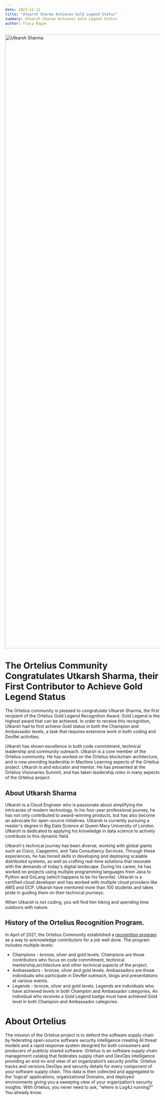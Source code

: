 ```yaml
---
date: 2023-12-11
title: "Utkarsh Sharma Achieves Gold Legend Status"
summary: Utkarsh Sharma Achieves Gold Legend Status
author: Tracy Ragan
---
```


<div class="col-center">
<img src="/images/Utkarsh-GoldBadge.png" alt="Utkarsh Sharma" height="2000px" width="1000px" />
</div>
<p></p>

# The Ortelius Community Congratulates Utkarsh Sharma, their First Contributor to Achieve Gold Legend Status

The Ortelius community is pleased to congratulate Utkarsh Sharma, the first recipient of the Ortelius Gold Legend Recognition Award. Gold Legend is the highest award that can be achieved. In order to receive this recognition, Utkarsh had to first achieve Gold status in both the Champion and Ambassador levels, a task that requires extensive work in both coding and DevRel activities.

Utkarsh has shown excellence in both code commitment, technical leadership and community outreach. Utkarsh is a core member of the Ortelius community. He has worked on the Ortelius blockchain architecture, and is now providing leadership in Machine Learning aspects of the Ortelius project. Utkarsh is and educator and mentor. He has presented at the Ortelius Visionaries Summit, and has taken leadership roles in many aspects of the Ortelius project. 

## About Utkarsh Sharma

Utkarsh is a Cloud Engineer who is passionate about simplifying the intricacies of modern technology. In his four-year professional journey, he has not only contributed to award-winning products, but has also become an advocate for open-source initiatives. Utkarsh is currently pursuing a master's degree in Big Data Science at Queen Mary University of London. Utkarsh is dedicated to applying his knowledge in data science to actively contribute to this dynamic field.

Utkarsh's technical journey has been diverse, working with global giants such as Cisco, Capgemini, and Tata Consultancy Services. Through these experiences, he has honed skills in developing and deploying scalable distributed systems, as well as crafting real-time solutions that resonate with the demands of today's digital landscape. During his career, he has worked on projects using multiple programming languages from Java to Python and GoLang (which happens to be his favorite). Utkarsh is a certified cloud developer and has worked with multiple cloud providers like AWS and GCP. Utkarsh have mentored more than 100 students and takes pride in guiding them on their technical journeys. 

When Utkarsh is not coding, you will find him hiking and spending time outdoors with nature.

## History of the Ortelius Recognition Program. 

In April of 2021, the Ortelius Community established a [recognition program](https://ortelius.io/blog/2021/04/19/ortelius-community-recognition-program/) as a way to acknowledge contributors for a job well done. The program includes multiple levels:
- Champions - bronze, silver and gold levels. Champions are those contributors who focus on code commitment, technical mentorship,architecture and other technical aspects of the project.
- Ambassadors - bronze, silver and gold levels. Ambassadors are those individuals who participate in DevRel outreach, blogs and presentations at various events. 
- Legends - bronze, silver and gold levels. Legends are individuals who have achieved levels in both Champion and Ambassador categories. An individual who receives a Gold Legend badge must have achieved Gold level in both Champion and Ambassador categories. 

# About Ortelius
The mission of the Ortelius project is to defend the software supply chain by federating open-source software security intelligence creating AI threat models and a rapid response system designed for both consumers and producers of publicly shared software. Ortelius is an software supply chain management catalog that federates supply chain and DevOps intelligence providing an end-to-end view of an organization’s security profile. Ortelius tracks and versions DevOps and security details for every component of your software supply chain. This data is then collected and aggregated to the ’logical’ applications, organizational Domains, and deployed environments giving you a sweeping view of your organization’s security insights. With Ortelius, you never need to ask, “where is Log4J running?” You already know. 
